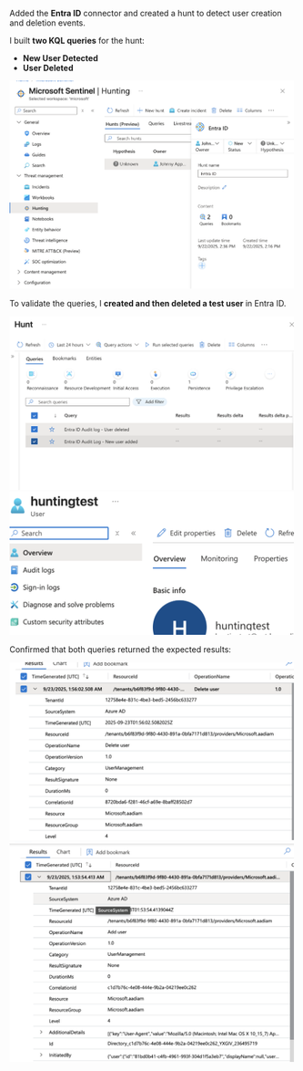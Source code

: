 

Added the **Entra ID** connector and created a hunt to detect user creation and deletion events.

I built **two KQL queries** for the hunt:  
* **New User Detected**  
* **User Deleted**

<p float="left">
  <img src="images/new.png" alt="Entra ID Hunt Overview" width="500"/>
</p>

To validate the queries, I **created and then deleted a test user** in Entra ID.

<p float="left">
  <img src="images/new2.png" alt="KQL Queries for New and Deleted Users" width="500"/>
  <img src="images/new3.png" alt="Test User Creation and Deletion" width="500"/>
</p>

Confirmed that both queries returned the expected results:

<p float="left">
  <img src="images/new4.png" alt="Query Results – New User" width="500"/>
  <img src="images/new5.png" alt="Query Results – User Deleted" width="500"/>
</p>
